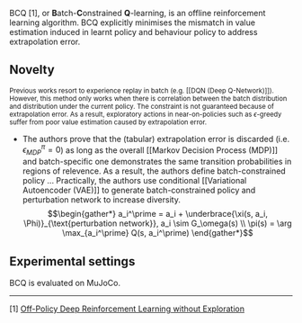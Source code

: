 BCQ [1], or **B**atch-**C**onstrained **Q**-learning, is an offline reinforcement learning algorithm. BCQ explicitly minimises the mismatch in value estimation induced in learnt policy and behaviour policy to address extrapolation error.

## Novelty
<sub>Previous works resort to experience replay in batch (e.g. [[DQN (Deep Q-Network)]]). However, this method only works when there is correlation between the batch distribution and distribution under the current policy. The constraint is not guaranteed because of extrapolation error. As a result, exploratory actions in near-on-policies such as $\epsilon$-greedy suffer from poor value estimation caused by extrapolation error.</sub>

- The authors prove that the (tabular) extrapolation error is discarded (i.e. $\epsilon_{MDP}^\pi = 0$) as long as the overall [[Markov Decision Process (MDP)]] and batch-specific one demonstrates the same transition probabilities in regions of relevence. As a result, the authors define batch-constrained policy ... Practically, the authors use conditional [[Variational Autoencoder (VAE)]] to generate batch-constrained policy and perturbation network to increase diversity.
	$$\begin{gather*}
	a_i^\prime = a_i + \underbrace{\xi(s, a_i, \Phi)}_{\text{perturbation network}}, a_i \sim G_\omega(s) \\
	\pi(s) = \arg \max_{a_i^\prime} Q(s, a_i^\prime)
	\end{gather*}$$

## Experimental settings
BCQ is evaluated on MuJoCo.

---

[1] [Off-Policy Deep Reinforcement Learning without Exploration](https://arxiv.org/abs/1812.02900)